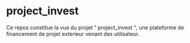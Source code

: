 # project_invest
Ce repos constitue la vue du projet " project_invest ", une plateforme de financement de projet exterieur venant des utilisateur.
